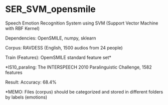 # SER_SVM_opensmile
 
Speech Emotion Recognition System using SVM (Support Vector Machine with RBF Kernel)

Dependencies: OpenSMILE, numpy, sklearn

Corpus: RAVDESS (English, 1500 audios from 24 people)

Train (Features): OpemSMILE standard feature set*

*IS10_paraling: The INTERSPEECH 2010 Paralinguistic Challenge, 1582 features

Result: Accuracy: 68.4%

*MEMO: Files (corpus) should be categorized and stored in different folders by labels  (emotions)
